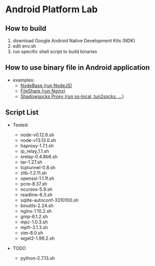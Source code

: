 # Android Platform Lab

## How to build

1. download Google Android Native Development Kits (NDK)
3. edit env.sh
4. run specific shell script to build binaries

## How to use binary file in Android application

- examples:
   - [NodeBase (run NodeJS)](https://github.com/dna2github/nodeBase)
   - [FileShare (run Nginx)](https://github.com/dna2github/dna2mtgol/blob/master/fileShare)
   - [Shadowsocks Proxy (run ss-local, tun2socks, ...)](https://github.com/shadowsocks/shadowsocks-android)

## Script List

- Tested:
   - node-v0.12.6.sh
   - node-v13.13.0.sh
   - haproxy-1.7.1.sh
   - ip\_relay\_1.1.sh
   - srelay-0.4.8b6.sh
   - tar-1.27.sh
   - tcptunnel-0.8.sh
   - zlib-1.2.11.sh
   - openssl-1.1.1f.sh
   - pcre-8.37.sh
   - ncurses-5.9.sh
   - readline-6.3.sh
   - sqlite-autoconf-3310100.sh
   - binutils-2.24.sh
   - nginx-1.10.2.sh
   - gmp-6.1.2.sh
   - mpc-1.0.3.sh
   - mpfr-3.1.3.sh
   - vim-8.0.sh
   - wget2-1.99.2.sh

- TODO
   - python-2.7.13.sh
